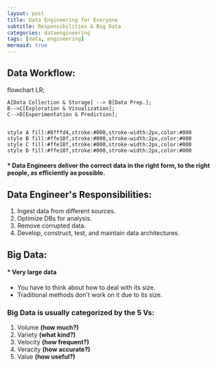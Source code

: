 ```yaml
---
layout: post
title: Data Engineering for Everyone
subtitle: Responsibilities & Big Data
categories: dataengineering
tags: [data, engineering]
mermaid: true
---
```


## Data Workflow:
<div class="mermaid">
flowchart LR;
    
    A[Data Collection & Storage] --> B[Data Prep.];
    B-->C[Exploration & Visualization];
    C-->D[Experimentation & Prediction];
    

    style A fill:#8fffd4,stroke:#000,stroke-width:2px,color:#000
    style B fill:#ffe18f,stroke:#000,stroke-width:2px,color:#000
    style C fill:#ffe18f,stroke:#000,stroke-width:2px,color:#000
    style D fill:#ffe18f,stroke:#000,stroke-width:2px,color:#000

</div>

#### * Data Engineers deliver the correct data in the right form, to the right people, as efficiently as possible.

## Data Engineer's Responsibilities:
1. Ingest data from different sources.
2. Optimize DBs for analysis.
3. Remove corrupted data.
4. Develop, construct, test, and maintain data architectures.

## Big Data:
#### * **Very large data**
- You have to think about how to deal with its size.
- Traditional methods don't work on it due to its size.

### Big Data is usually categorized by the **5 Vs**:
1. Volume **(how much?)**
2. Variety **(what kind?)**
3. Velocity **(how frequent?)**
4. Veracity **(how accurate?)**
5. Value **(how useful?)**
